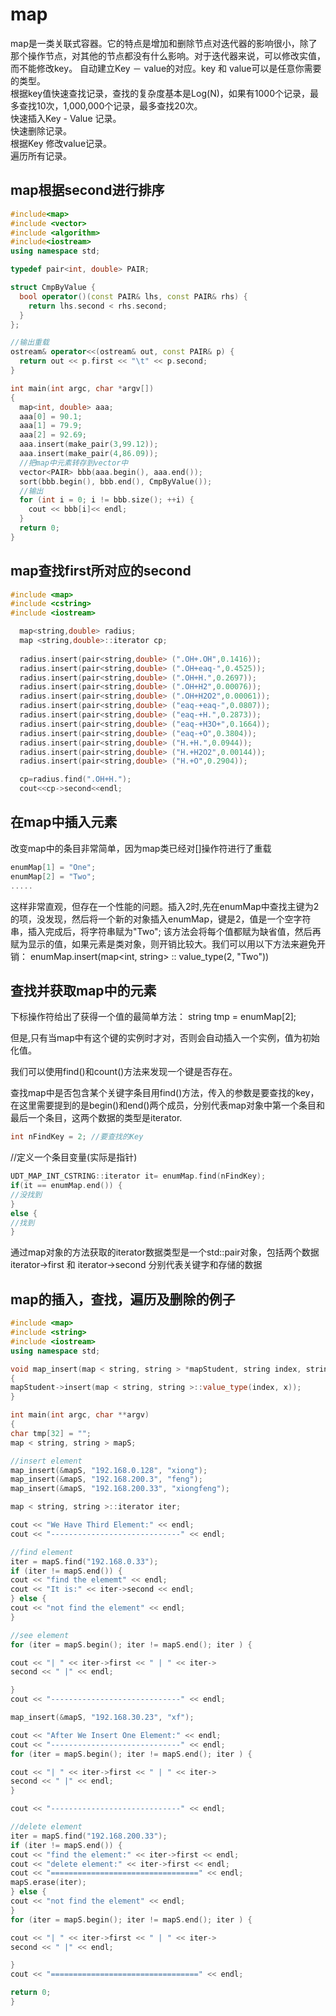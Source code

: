 <!-- map.md --- 
;; 
;; Description: 
;; Author: Hongyi Wu(吴鸿毅)
;; Email: wuhongyi@qq.com 
;; Created: 五 11月 25 18:21:14 2016 (+0800)
;; Last-Updated: 五 11月 25 18:27:26 2016 (+0800)
;;           By: Hongyi Wu(吴鸿毅)
;;     Update #: 1
;; URL: http://wuhongyi.cn -->

# map

map是一类关联式容器。它的特点是增加和删除节点对迭代器的影响很小，除了那个操作节点，对其他的节点都没有什么影响。对于迭代器来说，可以修改实值，而不能修改key。
自动建立Key － value的对应。key 和 value可以是任意你需要的类型。  
根据key值快速查找记录，查找的复杂度基本是Log(N)，如果有1000个记录，最多查找10次，1,000,000个记录，最多查找20次。  
快速插入Key - Value 记录。  
快速删除记录。  
根据Key 修改value记录。  
遍历所有记录。  

## map根据second进行排序

```cpp
#include<map>
#include <vector>
#include <algorithm>
#include<iostream>
using namespace std;

typedef pair<int, double> PAIR;

struct CmpByValue {
  bool operator()(const PAIR& lhs, const PAIR& rhs) {
    return lhs.second < rhs.second;
  }
};

//输出重载
ostream& operator<<(ostream& out, const PAIR& p) {
  return out << p.first << "\t" << p.second;
}

int main(int argc, char *argv[])
{
  map<int, double> aaa;
  aaa[0] = 90.1;
  aaa[1] = 79.9;
  aaa[2] = 92.69;
  aaa.insert(make_pair(3,99.12));
  aaa.insert(make_pair(4,86.09));
  //把map中元素转存到vector中 
  vector<PAIR> bbb(aaa.begin(), aaa.end());
  sort(bbb.begin(), bbb.end(), CmpByValue());
  //输出
  for (int i = 0; i != bbb.size(); ++i) {
    cout << bbb[i]<< endl;
  }
  return 0;
}
```

## map查找first所对应的second

```cpp
#include <map>
#include <cstring>
#include <iostream>

  map<string,double> radius;
  map <string,double>::iterator cp;
  
  radius.insert(pair<string,double> (".OH+.OH",0.1416));
  radius.insert(pair<string,double> (".OH+eaq-",0.4525));
  radius.insert(pair<string,double> (".OH+H.",0.2697));
  radius.insert(pair<string,double> (".OH+H2",0.00076));
  radius.insert(pair<string,double> (".OH+H2O2",0.00061));
  radius.insert(pair<string,double> ("eaq-+eaq-",0.0807));
  radius.insert(pair<string,double> ("eaq-+H.",0.2873));
  radius.insert(pair<string,double> ("eaq-+H3O+",0.1664));
  radius.insert(pair<string,double> ("eaq-+O",0.3804));
  radius.insert(pair<string,double> ("H.+H.",0.0944));
  radius.insert(pair<string,double> ("H.+H2O2",0.00144));
  radius.insert(pair<string,double> ("H.+O",0.2904));

  cp=radius.find(".OH+H.");
  cout<<cp->second<<endl;
```

## 在map中插入元素

改变map中的条目非常简单，因为map类已经对[]操作符进行了重载

```cpp
enumMap[1] = "One";
enumMap[2] = "Two";
.....
```

这样非常直观，但存在一个性能的问题。插入2时,先在enumMap中查找主键为2的项，没发现，然后将一个新的对象插入enumMap，键是2，值是一个空字符串，插入完成后，将字符串赋为"Two"; 该方法会将每个值都赋为缺省值，然后再赋为显示的值，如果元素是类对象，则开销比较大。我们可以用以下方法来避免开销：
enumMap.insert(map<int, string> :: value_type(2, "Two"))


## 查找并获取map中的元素

下标操作符给出了获得一个值的最简单方法：
string tmp = enumMap[2];

但是,只有当map中有这个键的实例时才对，否则会自动插入一个实例，值为初始化值。

我们可以使用find()和count()方法来发现一个键是否存在。

查找map中是否包含某个关键字条目用find()方法，传入的参数是要查找的key，在这里需要提到的是begin()和end()两个成员，分别代表map对象中第一个条目和最后一个条目，这两个数据的类型是iterator.

```cpp
int nFindKey = 2; //要查找的Key
```

//定义一个条目变量(实际是指针)

```cpp
UDT_MAP_INT_CSTRING::iterator it= enumMap.find(nFindKey);
if(it == enumMap.end()) {
//没找到
}
else {
//找到
}
```

通过map对象的方法获取的iterator数据类型是一个std::pair对象，包括两个数据 iterator->first 和 iterator->second 分别代表关键字和存储的数据


## map的插入，查找，遍历及删除的例子

```cpp
#include <map>
#include <string>
#include <iostream>
using namespace std;

void map_insert(map < string, string > *mapStudent, string index, string x)
{
mapStudent->insert(map < string, string >::value_type(index, x));
}

int main(int argc, char **argv)
{
char tmp[32] = "";
map < string, string > mapS;

//insert element
map_insert(&mapS, "192.168.0.128", "xiong");
map_insert(&mapS, "192.168.200.3", "feng");
map_insert(&mapS, "192.168.200.33", "xiongfeng");

map < string, string >::iterator iter;

cout << "We Have Third Element:" << endl;
cout << "-----------------------------" << endl;

//find element
iter = mapS.find("192.168.0.33");
if (iter != mapS.end()) {
cout << "find the elememt" << endl;
cout << "It is:" << iter->second << endl;
} else {
cout << "not find the element" << endl;
}

//see element
for (iter = mapS.begin(); iter != mapS.end(); iter ) {

cout << "| " << iter->first << " | " << iter->
second << " |" << endl;

}
cout << "-----------------------------" << endl;

map_insert(&mapS, "192.168.30.23", "xf");

cout << "After We Insert One Element:" << endl;
cout << "-----------------------------" << endl;
for (iter = mapS.begin(); iter != mapS.end(); iter ) {

cout << "| " << iter->first << " | " << iter->
second << " |" << endl;
}

cout << "-----------------------------" << endl;

//delete element
iter = mapS.find("192.168.200.33");
if (iter != mapS.end()) {
cout << "find the element:" << iter->first << endl;
cout << "delete element:" << iter->first << endl;
cout << "=================================" << endl;
mapS.erase(iter);
} else {
cout << "not find the element" << endl;
}
for (iter = mapS.begin(); iter != mapS.end(); iter ) {

cout << "| " << iter->first << " | " << iter->
second << " |" << endl;

}
cout << "=================================" << endl;

return 0;
}
```



<!-- map.md ends here -->
